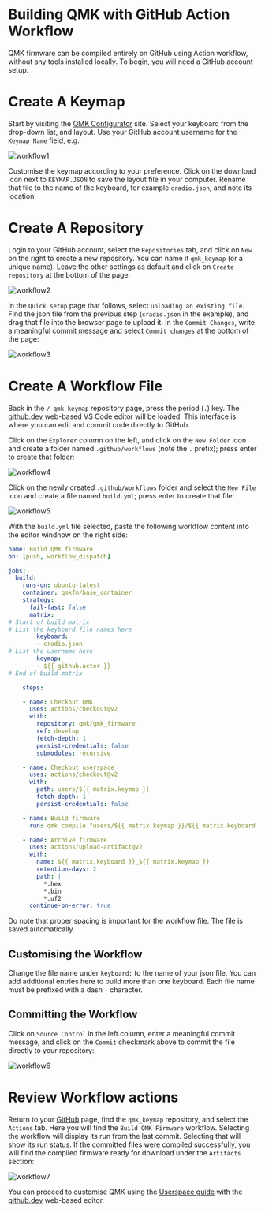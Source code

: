 # Building QMK with GitHub Action Workflow

QMK firmware can be compiled entirely on GitHub using Action workflow, without any tools installed locally. To begin, you will need a GitHub account setup.

# Create A Keymap

Start by visiting the [QMK Configurator](https://config.qmk.fm/#/) site. Select your keyboard from the drop-down list, and layout. Use your GitHub account username for the `Keymap Name` field, e.g.

![workflow1](workflow1.png)

Customise the keymap according to your preference. Click on the download icon next to `KEYMAP.JSON` to save the layout file in your computer. Rename that file to the name of the keyboard, for example `cradio.json`, and note its location.

# Create A Repository

Login to your GitHub account, select the `Repositories` tab, and click on `New` on the right to create a new repository. You can name it `qmk_keymap` (or a unique name). Leave the other settings as default and click on `Create repository` at the bottom of the page.

![workflow2](workflow2.png)

In the `Quick setup` page that follows, select `uploading an existing file`. Find the json file from the previous step (`cradio.json` in the example), and drag that file into the browser page to upload it. In the `Commit Changes`, write a meaningful commit message and select `Commit changes` at the bottom of the page:

![workflow3](workflow3.png)

# Create A Workflow File

Back in the `/ qmk_keymap` repository page, press the period (`.`) key. The [github.dev](https://docs.github.com/en/codespaces/the-githubdev-web-based-editor) web-based VS Code editor will be loaded. This interface is where you can edit and commit code directly to GitHub.

Click on the `Explorer` column on the left, and click on the `New Folder` icon and create a folder named `.github/workflows` (note the `.` prefix); press enter to create that folder:

![workflow4](workflow4.png)

Click on the newly created `.github/workflows` folder and select the `New File` icon and create a file named `build.yml`; press enter to create that file:

![workflow5](workflow5.png)

With the `build.yml` file selected, paste the following workflow content into the editor windnow on the right side:

```yml
name: Build QMK firmware
on: [push, workflow_dispatch]

jobs:
  build:
    runs-on: ubuntu-latest
    container: qmkfm/base_container
    strategy:
      fail-fast: false
      matrix:
# Start of build matrix
# List the keyboard file names here
        keyboard:
        - cradio.json
# List the username here
        keymap:
        - ${{ github.actor }}
# End of build matrix

    steps:

    - name: Checkout QMK
      uses: actions/checkout@v2
      with:
        repository: qmk/qmk_firmware
        ref: develop
        fetch-depth: 1
        persist-credentials: false
        submodules: recursive

    - name: Checkout userspace
      uses: actions/checkout@v2
      with:
        path: users/${{ matrix.keymap }}
        fetch-depth: 1
        persist-credentials: false

    - name: Build firmware
      run: qmk compile "users/${{ matrix.keymap }}/${{ matrix.keyboard }}"

    - name: Archive firmware
      uses: actions/upload-artifact@v2
      with:
        name: ${{ matrix.keyboard }}_${{ matrix.keymap }}
        retention-days: 2
        path: |
          *.hex
          *.bin
          *.uf2
      continue-on-error: true
```

Do note that proper spacing is important for the workflow file. The file is saved automatically.

## Customising the Workflow

Change the file name under `keyboard:` to the name of your json file. You can add additional entries here to build more than one keyboard. Each file name must be prefixed with a dash `-` character.

## Committing the Workflow

Click on `Source Control` in the left column, enter a meaningful commit message, and click on the `Commit` checkmark above to commit the file directly to your repository:

![workflow6](workflow6.png)

# Review Workflow actions

Return to your [GitHub](https://github.com/) page, find the `qmk_keymap` repository, and select the `Actions` tab. Here you will find the `Build QMK Firmware` workflow. Selecting the workflow will display its run from the last commit. Selecting that will show its run status. If the committed files were compiled successfully, you will find the compiled firmware ready for download under the `Artifacts` section:

![workflow7](workflow7.png)

You can proceed to customise QMK using the [Userspace guide](https://docs.qmk.fm/#/feature_userspace) with the [github.dev](https://docs.github.com/en/codespaces/the-githubdev-web-based-editor) web-based editor.
